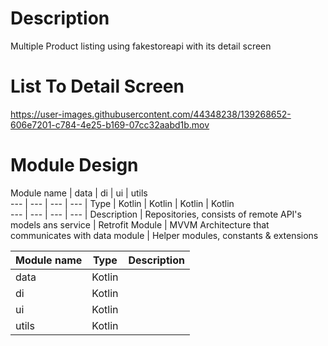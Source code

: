 # Description
Multiple Product listing using fakestoreapi with its detail screen

# List To Detail Screen
https://user-images.githubusercontent.com/44348238/139268652-606e7201-c784-4e25-b169-07cc32aabd1b.mov

# Module Design

Module name | data | di | ui | utils  
--- | --- | --- | --- | 
Type | Kotlin | Kotlin | Kotlin | Kotlin  
--- | --- | --- | --- | 
Description | Repositories, consists of remote API's models ans service | Retrofit Module | MVVM Architecture that communicates with data module | Helper modules, constants & extensions


| Module name        | Type           | Description  |
| ------------- |:-------------:| -----:|
| data      | Kotlin |  |
| di      | Kotlin      |    |
| ui | Kotlin      |      |
| utils | Kotlin |      |
